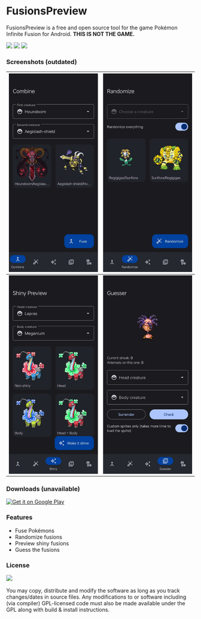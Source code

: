 # FusionsPreview

FusionsPreview is a free and open source tool for the game Pokémon Infinite Fusion for Android. **THIS IS NOT THE GAME.**

![](https://ziadoua.github.io/m3-Markdown-Badges/badges/Android/android1.svg)
![](https://ziadoua.github.io/m3-Markdown-Badges/badges/Java/java1.svg)
![](https://raw.githubusercontent.com/ziadOUA/m3-Markdown-Badges/master/badges/LicenceGPLv3/licencepglv31.svg)

### Screenshots (outdated)

| ![](https://raw.githubusercontent.com/IlasDev/FusionsPreview/master/metadata/Screenshot1.jpg) | ![](https://raw.githubusercontent.com/IlasDev/FusionsPreview/master/metadata/Screenshot2.jpg) |
|-----------------------------------------------------------------------------------------------|-----------------------------------------------------------------------------------------------|
| ![](https://raw.githubusercontent.com/IlasDev/FusionsPreview/master/metadata/Screenshot3.jpg) | ![](https://raw.githubusercontent.com/IlasDev/FusionsPreview/master/metadata/Screenshot4.jpg) |

### Downloads (unavailable)

<a href="https://play.google.com/store/apps/details?id=com.gmail.ilasdeveloper.fusionspreview"><img alt="Get it on Google Play" src="https://play.google.com/intl/en_us/badges/images/generic/en-play-badge.png" height=60px /></a>

### Features

* Fuse Pokémons
* Randomize fusions
* Preview shiny fusions
* Guess the fusions

### License

<img src="https://camo.githubusercontent.com/317e8956b95d7cd7ebdc2a75b836f19dee3c1ae5fa0fce5b277338e648880d4f/68747470733a2f2f7777772e676e752e6f72672f67726170686963732f67706c76332d3132377835312e706e67"/>

You may copy, distribute and modify the software as long as you track changes/dates in source files. Any modifications to or software including (via compiler) GPL-licensed code must also be made available under the GPL along with build & install instructions.
